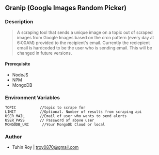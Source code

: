 
## Granip (Google Images Random Picker)

### Description

> A scraping tool that sends a unique image on a topic out of scraped images from Google Images based on the cron pattern (every day at 6:00AM) provided to the recipient's email.
Currently the reciepient email is hardcoded to be the user who is sending email. This will be changed in future versions.

#### Prerequisite
-   NodeJS
-   NPM
-   MongoDB

### Environment Variables
```
TOPIC           //topic to scrape for
LIMIT           //Optional. Number of results from scraping api
USER_MAIL       //Email of user who wants to send alerts
USER_PASS       // Password of above user
MONGODB_URI      //Your MongoDb Cloud or local
```

### Author
-  Tuhin Roy | troy0870@gmail.com
